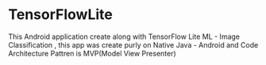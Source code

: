 # TensorFlowLite

This Android application create along with TensorFlow Lite ML - Image Classification , this app was create purly on Native Java - Android and Code Architecture Pattren is MVP(Model View Presenter)
